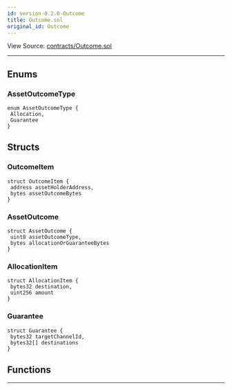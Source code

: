 ```yaml
---
id: version-0.2.0-Outcome
title: Outcome.sol
original_id: Outcome
---
```


View Source: [contracts/Outcome.sol](https://github.com/statechannels/monorepo/tree/master/packages/nitro-protocol/contracts/Outcome.sol)

---

## **Enums**
### AssetOutcomeType

```solidity
enum AssetOutcomeType {
 Allocation,
 Guarantee
}
```

## Structs
### OutcomeItem

```solidity
struct OutcomeItem {
 address assetHolderAddress,
 bytes assetOutcomeBytes
}
```

### AssetOutcome

```solidity
struct AssetOutcome {
 uint8 assetOutcomeType,
 bytes allocationOrGuaranteeBytes
}
```

### AllocationItem

```solidity
struct AllocationItem {
 bytes32 destination,
 uint256 amount
}
```

### Guarantee

```solidity
struct Guarantee {
 bytes32 targetChannelId,
 bytes32[] destinations
}
```

## Functions

---

